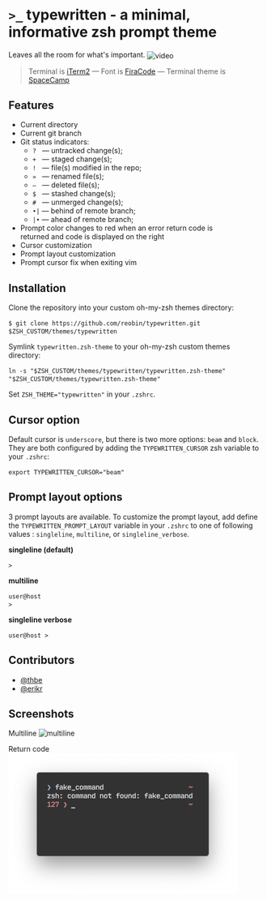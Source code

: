 # ``>_`` typewritten - a minimal, informative zsh prompt theme

Leaves all the room for what's important.
<img align="center" src="https://raw.githubusercontent.com/reobin/typewritten/master/media/demo.gif" alt="video" />

> Terminal is [iTerm2](https://iterm2.com/) — Font is [FiraCode](https://github.com/tonsky/FiraCode) — Terminal theme is [SpaceCamp](https://github.com/reobin/spacecamp-iterm)

## Features
- Current directory
- Current git branch
- Git status indicators:
  - ``?``     &nbsp; — untracked change(s);
  - ``+``     &nbsp; — staged change(s);
  - ``!``     &nbsp; — file(s) modified in the repo;
  - ``»``     &nbsp; — renamed file(s);
  - ``—``     &nbsp; — deleted file(s);
  - ``$``     &nbsp; — stashed change(s);
  - ``#``     &nbsp; — unmerged change(s);
  - ``•|``    — behind of remote branch;
  - ``|•``    — ahead of remote branch;
- Prompt color changes to red when an error return code is\
returned and code is displayed on the right
- Cursor customization
- Prompt layout customization
- Prompt cursor fix when exiting vim

## Installation
Clone the repository into your custom oh-my-zsh themes directory:
```shell
$ git clone https://github.com/reobin/typewritten.git $ZSH_CUSTOM/themes/typewritten
```

Symlink ``typewritten.zsh-theme`` to your oh-my-zsh custom themes directory:
```shell
ln -s "$ZSH_CUSTOM/themes/typewritten/typewritten.zsh-theme" "$ZSH_CUSTOM/themes/typewritten.zsh-theme"
```

Set ``ZSH_THEME="typewritten"`` in your ``.zshrc``.

## Cursor option
Default cursor is ``underscore``, but there is two more options: ``beam`` and ``block``.
They are both configured by adding the `TYPEWRITTEN_CURSOR` zsh variable to your ``.zshrc``:
```shell
export TYPEWRITTEN_CURSOR="beam"
```

## Prompt layout options
3 prompt layouts are available. To customize the prompt layout, add define the `TYPEWRITTEN_PROMPT_LAYOUT` variable in your `.zshrc` to one of following values : `singleline`, `multiline`, or `singleline_verbose`.

**singleline (default)**
```shell
> 
```

**multiline**
```shell
user@host
> 
```

**singleline verbose**
```shell
user@host >
```

## Contributors
* [@thbe](https://github.com/thbe)
* [@erikr](https://github.com/erikr)

## Screenshots
Multiline
<img src="https://raw.githubusercontent.com/reobin/typewritten/master/media/multiline.png" alt="multiline" />

Return code
<img src="https://raw.githubusercontent.com/reobin/typewritten/master/media/return_code.png" alt="return code" />
